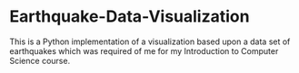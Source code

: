 # Earthquake-Data-Visualization
This is a Python implementation of a visualization based upon a data set of earthquakes which was required of me for my Introduction to Computer Science course.
